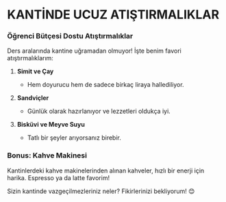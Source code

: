 # KANTİNDE UCUZ ATIŞTIRMALIKLAR

### Öğrenci Bütçesi Dostu Atıştırmalıklar

Ders aralarında kantine uğramadan olmuyor! İşte benim favori atıştırmalıklarım:

1. **Simit ve Çay**

    - Hem doyurucu hem de sadece birkaç liraya hallediliyor.

2. **Sandviçler**

    - Günlük olarak hazırlanıyor ve lezzetleri oldukça iyi.

3. **Bisküvi ve Meyve Suyu**
    - Tatlı bir şeyler arıyorsanız birebir.

### Bonus: Kahve Makinesi

Kantinlerdeki kahve makinelerinden alınan kahveler, hızlı bir enerji için harika. Espresso ya da latte favorim!

Sizin kantinde vazgeçilmezleriniz neler? Fikirlerinizi bekliyorum! 😊
